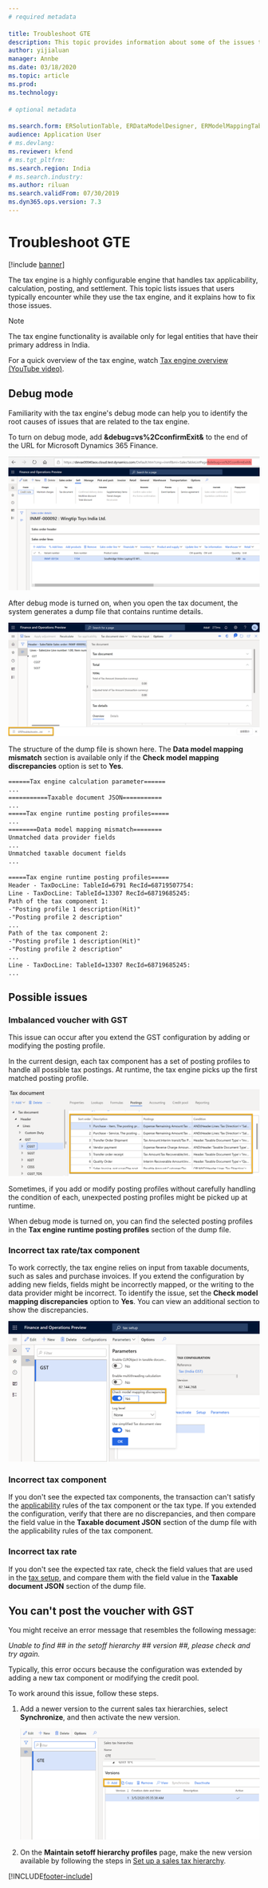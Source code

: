 ```yaml
---
# required metadata

title: Troubleshoot GTE 
description: This topic provides information about some of the issues that you might encounter while you use the tax engine (GTE), and explains how to fix them.
author: yijialuan
manager: Annbe
ms.date: 03/18/2020
ms.topic: article
ms.prod:
ms.technology:

# optional metadata

ms.search.form: ERSolutionTable, ERDataModelDesigner, ERModelMappingTable
audience: Application User
# ms.devlang:
ms.reviewer: kfend
# ms.tgt_pltfrm:
ms.search.region: India
# ms.search.industry:
ms.author: riluan
ms.search.validFrom: 07/30/2019
ms.dyn365.ops.version: 7.3
---
```


# Troubleshoot GTE

[!include [banner](../includes/banner.md)]

The tax engine is a highly configurable engine that handles tax applicability, calculation, posting, and settlement. This topic lists issues that users typically encounter while they use the tax engine, and it explains how to fix those issues.

> [!NOTE]
> The tax engine functionality is available only for legal entities that have their primary address in India.

For a quick overview of the tax engine, watch [Tax engine overview (YouTube video)](https://www.youtube.com/watch?v=jAFpEBOtNWI&feature=youtu.be).

## Debug mode

Familiarity with the tax engine's debug mode can help you to identify the root causes of issues that are related to the tax engine.

To turn on debug mode, add **&debug=vs%2CconfirmExit&** to the end of the URL for Microsoft Dynamics 365 Finance.

![Turning on debug mode](media/GTE-debug-mode.png)

After debug mode is turned on, when you open the tax document, the system generates a dump file that contains runtime details.

![Dump tax engine runtime information](media/GTE-debug-mode-download-file.png)

The structure of the dump file is shown here. The **Data model mapping mismatch** section is available only if the **Check model mapping discrepancies** option is set to **Yes**.

```
======Tax engine calculation parameter======
...
===========Taxable document JSON===========
...
=====Tax engine runtime posting profiles=====
...
========Data model mapping mismatch========
Unmatched data provider fields
...
Unmatched taxable document fields
...

=====Tax engine runtime posting profiles=====
Header - TaxDocLine: TableId=6791 RecId=68719507754:
Line - TaxDocLine: TableId=13307 RecId=68719685245:
Path of the tax component 1:
-"Posting profile 1 description(Hit)"
-"Posting profile 2 description"
...
Path of the tax component 2:
-"Posting profile 1 description(Hit)"
-"Posting profile 2 description"
...
Line - TaxDocLine: TableId=13307 RecId=68719685245:
...
```

## Possible issues

### Imbalanced voucher with GST

This issue can occur after you extend the GST configuration by adding or modifying the posting profile.

In the current design, each tax component has a set of posting profiles to handle all possible tax postings. At runtime, the tax engine picks up the first matched posting profile.

![GST posting profiles](media/GST-posting-profiles.png)

Sometimes, if you add or modify posting profiles without carefully handling the condition of each, unexpected posting profiles might be picked up at runtime.

When debug mode is turned on, you can find the selected posting profiles in the **Tax engine runtime posting profiles** section of the dump file.

### Incorrect tax rate/tax component

To work correctly, the tax engine relies on input from taxable documents, such as sales and purchase invoices. If you extend the configuration by adding new fields, fields might be incorrectly mapped, or the writing to the data provider might be incorrect. To identify the issue, set the **Check model mapping discrepancies** option to **Yes**. You can view an additional section to show the discrepancies.

![Check model mapping discrepancies option](media/GTE-model-mapping-deprepancies.png)

### Incorrect tax component

If you don't see the expected tax components, the transaction can't satisfy the [applicability](../general-ledger/tax-engine-applicability.md) rules of the tax component or the tax type. If you extended the configuration, verify that there are no discrepancies, and then compare the field value in the **Taxable document JSON** section of the dump file with the applicability rules of the tax component.

### Incorrect tax rate

If you don't see the expected tax rate, check the field values that are used in the [tax setup](apac-ind-GST-set-up-rate-percentage-tables.md), and compare them with the field value in the **Taxable document JSON** section of the dump file.

## You can't post the voucher with GST

You might receive an error message that resembles the following message:

*Unable to find \#\# in the setoff hierarchy \#\# version \#\#, please check and try again.*

Typically, this error occurs because the configuration was extended by adding a new tax component or modifying the credit pool.

To work around this issue, follow these steps.

1. Add a newer version to the current sales tax hierarchies, select **Synchronize**, and then activate the new version.

    ![Add a new version of the sales tax hierarchies](media/IND-GST-add-new-hierarchy.png)

2. On the **Maintain setoff hierarchy profiles** page, make the new version available by following the steps in [Set up a sales tax hierarchy](apac-ind-GST-set-up-activate-tax-hierarchy-tree.md).


[!INCLUDE[footer-include](../../includes/footer-banner.md)]